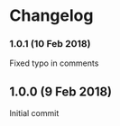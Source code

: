 # Changelog

### 1.0.1 (10 Feb 2018)

Fixed typo in comments

## 1.0.0 (9 Feb 2018)

Initial commit
